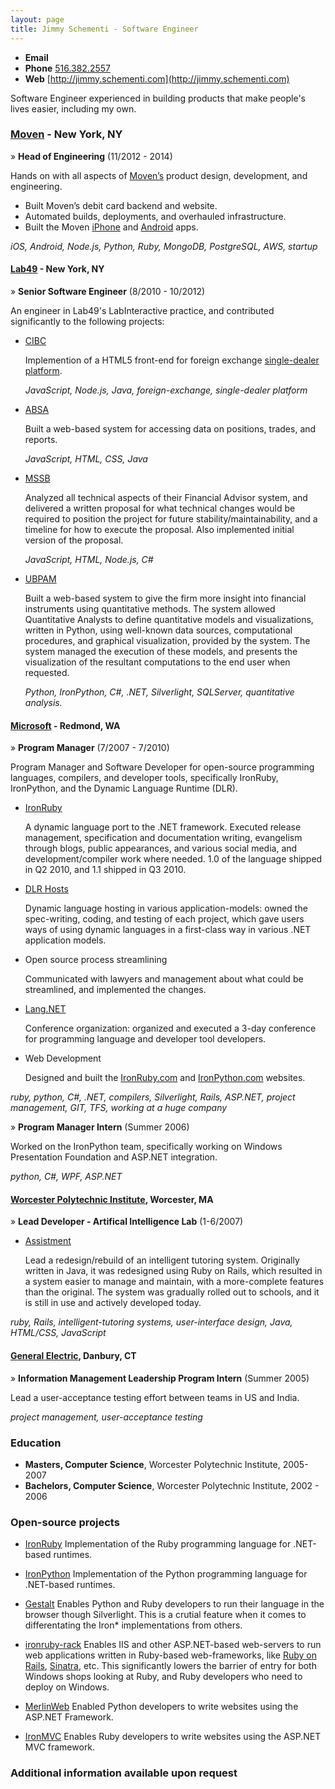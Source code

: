 ```yaml
---
layout: page
title: Jimmy Schementi - Software Engineer
---
```


- **Email** <script>outputEmailLink()</script>
- **Phone** [516.382.2557](tel:5163822557)
- **Web**   [http://jimmy.schementi.com](http://jimmy.schementi.com)

Software Engineer experienced in building products that make people's lives
easier, including my own.


### [Moven](http://moven.com) - New York, NY

&raquo; **Head of Engineering** (11/2012 - 2014)

Hands on with all aspects of [Moven’s](https://moven.com) product design,
development, and engineering.

- Built Moven’s debit card backend and website.
- Automated builds, deployments, and overhauled infrastructure.
- Built the Moven [iPhone](https://itunes.apple.com/us/app/moven/id661035659)
  and [Android](https://play.google.com/store/apps/details?id=com.movencorp.moven) apps.

*iOS, Android, Node.js, Python, Ruby, MongoDB, PostgreSQL, AWS, startup*


#### [Lab49](http://lab49.com) - New York, NY

&raquo; **Senior Software Engineer** (8/2010 - 10/2012)

An engineer in Lab49's LabInteractive practice, and contributed significantly
to the following projects:

- [CIBC](http://en.wikipedia.org/wiki/Canadian_Imperial_Bank_of_Commerce)

    Implemention of a HTML5 front-end for foreign exchange
    [single-dealer platform](http://en.wikipedia.org/wiki/Single-dealer_platform).

    *JavaScript, Node.js, Java, foreign-exchange, single-dealer platform*

- [ABSA](http://en.wikipedia.org/wiki/Barclays_Africa_Group)

    Built a web-based system for accessing data on positions, trades, and reports.

    *JavaScript, HTML, CSS, Java*

- [MSSB](http://en.wikipedia.org/wiki/Morgan_Stanley_Wealth_Management)

    Analyzed all technical aspects of their Financial Advisor system, and
    delivered a written proposal for what technical changes would be required to
    position the project for future stability/maintainability, and a timeline for
    how to execute the proposal. Also implemented initial version of the proposal.

    *JavaScript, HTML, Node.js, C#*

- [UBPAM](http://en.wikipedia.org/wiki/Union_Bancaire_Priv%C3%A9e)

    Built a web-based system to give the firm more insight into financial
    instruments using quantitative methods. The system allowed Quantitative
    Analysts to define quantitative models and visualizations, written in Python,
    using well-known data sources, computational procedures, and graphical
    visualization, provided by the system. The system managed the execution of
    these models, and presents the visualization of the resultant computations to
    the end user when requested.

    *Python, IronPython, C#, .NET, Silverlight, SQLServer, quantitative analysis.*


#### [Microsoft](http://microsoft.com) - Redmond, WA

&raquo; **Program Manager** (7/2007 - 7/2010)

Program Manager and Software Developer for open-source programming languages,
compilers, and developer tools, specifically IronRuby, IronPython, and the
Dynamic Language Runtime (DLR).

- [IronRuby](http://ironruby.net)

    A dynamic language port to the .NET framework. Executed release
    management, specification and documentation writing, evangelism through
    blogs, public appearances, and various social media, and
    development/compiler work where needed. 1.0 of the language shipped in
    Q2 2010, and 1.1 shipped in Q3 2010.

- [DLR Hosts](http://github.com/IronLanguages/main/tree/master/Hosts)

    Dynamic language hosting in various application-models: owned the
    spec-writing, coding, and testing of each project, which gave users ways of
    using dynamic languages in a first-class way in various .NET application
    models.

- Open source process streamlining

    Communicated with lawyers and management about what could be streamlined,
    and implemented the changes.

- [Lang.NET](http://langnetsymposium.com)

    Conference organization: organized and executed a 3-day conference for
    programming language and developer tool developers.

- Web Development

    Designed and built the [IronRuby.com](http://ironruby.net)
    and [IronPython.com](http://ironpython.net) websites.

*ruby, python, C#, .NET, compilers, Silverlight, Rails, ASP.NET, project
 management, GIT, TFS, working at a huge company*

&raquo; **Program Manager Intern** (Summer 2006)

Worked on the IronPython team, specifically working on Windows Presentation
Foundation and ASP.NET integration.

*python, C#, WPF, ASP.NET*


#### [Worcester Polytechnic Institute](http://wpi.edu), Worcester, MA

&raquo; **Lead Developer - Artifical Intelligence Lab** (1-6/2007)

- [Assistment](http://assistment.org)

    Lead a redesign/rebuild of an intelligent tutoring system. Originally written
    in Java, it was redesigned using Ruby on Rails, which resulted in a system
    easier to manage and maintain, with a more-complete features than the original.
    The system was gradually rolled out to schools, and it is still in use and
    actively developed today.

*ruby, Rails, intelligent-tutoring systems, user-interface design, Java,
 HTML/CSS, JavaScript*

#### [General Electric](http://ge.com), Danbury, CT

&raquo; **Information Management Leadership Program Intern** (Summer 2005)

Lead a user-acceptance testing effort between teams in US and India.

*project management, user-acceptance testing*


### Education

- **Masters, Computer Science**, Worcester Polytechnic Institute, 2005-2007
- **Bachelors, Computer Science**, Worcester Polytechnic Institute, 2002 - 2006


### Open-source projects

- [IronRuby](http://ironruby.net)
  Implementation of the Ruby programming language for .NET-based runtimes.

- [IronPython](http://ironpython.net)
  Implementation of the Python programming language for .NET-based runtimes.

- [Gestalt](http://ironpython.net/browser/)
  Enables Python and Ruby developers to run their language in the browser though
  Silverlight. This is a crutial feature when it comes to differentating the
  Iron\* implementations from others.

- [ironruby-rack](http://github.com/jschementi/ironruby/tree/master/Hosts/IronRuby.Rack/)
  Enables IIS and other ASP.NET-based web-servers to run web applications
  written in Ruby-based web-frameworks, like
  [Ruby on Rails](http://rubyonrails.org), [Sinatra](http://sinatrarb.org), etc.
  This significantly lowers the barrier of entry for both Windows shops looking
  at Ruby, and Ruby developers who need to deploy on Windows.

- [MerlinWeb](http://aspnet.codeplex.com/wikipage?title=Dynamic%20Language%20Support&referringTitle=Home&ProjectName=aspnet)
  Enabled Python developers to write websites using the ASP.NET Framework.

- [IronMVC](http://github.com/jschementi/ironrubymvc)
  Enables Ruby developers to write websites using the ASP.NET MVC framework.


### Additional information available upon request

